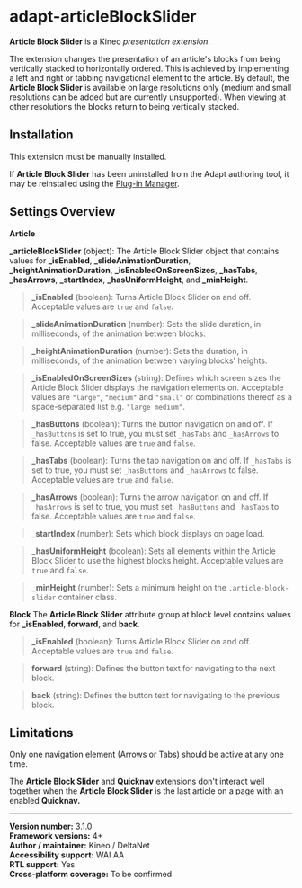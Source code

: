 # adapt-articleBlockSlider

**Article Block Slider** is a Kineo *presentation extension*.

The extension changes the presentation of an article's blocks from being vertically stacked to horizontally ordered. This is achieved by implementing a left and right or tabbing navigational element to the article. By default, the **Article Block Slider** is available on large resolutions only (medium and small resolutions can be added but are currently unsupported). When viewing at other resolutions the blocks return to being vertically stacked.

## Installation

This extension must be manually installed.

If **Article Block Slider** has been uninstalled from the Adapt authoring tool, it may be reinstalled using the [Plug-in Manager](https://github.com/adaptlearning/adapt_authoring/wiki/Plugin-Manager).  

## Settings Overview  

**Article**

**_articleBlockSlider** (object): The Article Block Slider object that contains values for **_isEnabled**, **_slideAnimationDuration**, **_heightAnimationDuration**, **_isEnabledOnScreenSizes**, **_hasTabs**, **_hasArrows**, **_startIndex**, **_hasUniformHeight**, and **_minHeight**.

>**_isEnabled** (boolean): Turns Article Block Slider on and off. Acceptable values are `true` and `false`.

>**_slideAnimationDuration** (number): Sets the slide duration, in milliseconds, of the animation between blocks.

>**_heightAnimationDuration** (number): Sets the duration, in milliseconds, of the animation between varying blocks' heights.

>**_isEnabledOnScreenSizes** (string): Defines which screen sizes the Article Block Slider displays the navigation elements on. Acceptable values are `"large"`, `"medium"` and `"small"` or combinations thereof as a space-separated list e.g. `"large medium"`.

>**_hasButtons** (boolean): Turns the button navigation on and off. If `_hasButtons` is set to true, you must set `_hasTabs` and `_hasArrows` to false. Acceptable values are `true` and `false`.

>**_hasTabs** (boolean): Turns the tab navigation on and off. If `_hasTabs` is set to true, you must set `_hasButtons` and `_hasArrows` to false. Acceptable values are `true` and `false`.

>**_hasArrows** (boolean): Turns the arrow navigation on and off. If `_hasArrows` is set to true, you must set `_hasButtons` and `_hasTabs` to false. Acceptable values are `true` and `false`.

>**_startIndex** (number): Sets which block displays on page load.

>**_hasUniformHeight** (boolean): Sets all elements within the Article Block Slider to use the highest blocks height. Acceptable values are `true` and `false`.

>**_minHeight** (number): Sets a minimum height on the `.article-block-slider` container class.

**Block**
The **Article Block Slider** attribute group at block level contains values for **_isEnabled**, **forward**, and **back**.  

>**_isEnabled** (boolean): Turns Article Block Slider on and off. Acceptable values are `true` and `false`.

>**forward** (string): Defines the button text for navigating to the next block.

>**back** (string): Defines the button text for navigating to the previous block.

## Limitations

Only one navigation element (Arrows or Tabs) should be active at any one time.  

The **Article Block Slider** and **Quicknav** extensions don't interact well together when the **Article Block Slider** is the last article on a page with an enabled **Quicknav.**  

----------------------------
**Version number:**  3.1.0  
**Framework versions:**  4+  
**Author / maintainer:** Kineo / DeltaNet  
**Accessibility support:** WAI AA  
**RTL support:** Yes  
**Cross-platform coverage:** To be confirmed  

